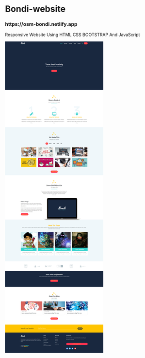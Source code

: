 # Bondi-website
<h3>https://osm-bondi.netlify.app</h3>
<p>Responsive Website Using HTML CSS BOOTSTRAP And JavaScript</p>
<img src="Preview.png">
